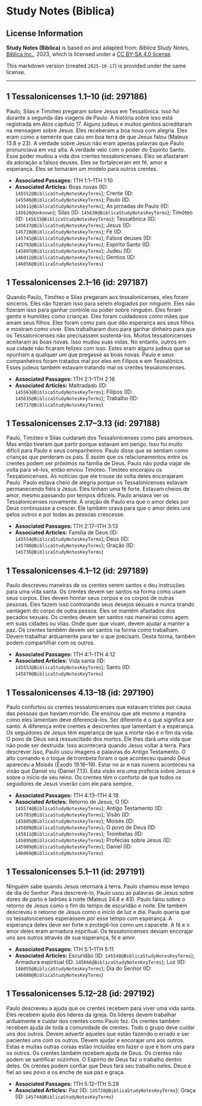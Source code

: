 # Study Notes (Biblica)

## License Information

**Study Notes (Biblica)** is based on and adapted from: _Biblica Study Notes_, [Biblica Inc.](https://www.biblica.com/), 2023, which is licensed under a [CC BY-SA 4.0 license](https://creativecommons.org/licenses/by-sa/4.0/legalcode.en).

This markdown version (created `2025-10-17`) is provided under the same license.



--------------------------------

## 1 Tessalonicenses 1.1–10 (id: 297186)

Paulo, Silas e Timóteo pregaram sobre Jesus em Tessalônica. Isso foi durante a segunda das viagens de Paulo. A história sobre isso está registrada em Atos capítulo 17\. Alguns judeus e muitos gentios acreditaram na mensagem sobre Jesus. Eles receberam a boa nova com alegria. Eles eram como a semente que caiu em boa terra de que Jesus falou (Mateus 13\.8 e 23\). A verdade sobre Jesus não eram apenas palavras que Paulo pronunciava em voz alta. A verdade veio com o poder do Espírito Santo. Esse poder mudou a vida dos crentes tessalonicenses. Eles se afastaram da adoração a falsos deuses. Eles se fortaleceram em fé, amor e esperança. Eles se tornaram um modelo para outros crentes.

* **Associated Passages:** 1TH 1:1–1TH 1:10
* **Associated Articles:** Boas novas (ID: `145552@BiblicaStudyNotesKeyTerms`); Crente (ID: `145586@BiblicaStudyNotesKeyTerms`); Paulo (ID: `145611@BiblicaStudyNotesKeyTerms`); As jornadas de Paulo (ID: `145620@Unknown`); Silas (ID: `145630@BiblicaStudyNotesKeyTerms`); Timóteo (ID: `145633@BiblicaStudyNotesKeyTerms`); Tessalônica (ID: `145637@BiblicaStudyNotesKeyTerms`); Jesus (ID: `145728@BiblicaStudyNotesKeyTerms`); Fé (ID: `145741@BiblicaStudyNotesKeyTerms`); Falsos deuses (ID: `145793@BiblicaStudyNotesKeyTerms`); Espírito Santo (ID: `145897@BiblicaStudyNotesKeyTerms`); Judeu (ID: `146012@BiblicaStudyNotesKeyTerms`); Gentios (ID: `146056@BiblicaStudyNotesKeyTerms`)

## 1 Tessalonicenses 2.1–16 (id: 297187)

Quando Paulo, Timóteo e Silas pregaram aos tessalonicenses, eles foram sinceros. Eles não fizeram isso para serem elogiados por ninguém. Eles não fizeram isso para ganhar controle ou poder sobre ninguém. Eles foram gentis e humildes como crianças. Eles foram cuidadosos como mães que amam seus filhos. Eles foram como pais que dão esperança aos seus filhos e mostram como viver. Eles trabalharam duro para ganhar dinheiro para que os Tessalonicenses não precisassem sustentá\-los. Muitos tessalonicenses aceitaram as boas novas. Isso mudou suas vidas. No entanto, outros em sua cidade não ficaram felizes com isso. Estes eram alguns judeus que se opunham a qualquer um que pregasse as boas novas. Paulo e seus companheiros foram tratados mal por eles em Filipos e em Tessalônica. Esses judeus também estavam tratando mal os crentes tessalonicenses.

* **Associated Passages:** 1TH 2:1–1TH 2:16
* **Associated Articles:** Maltradado (ID: `145563@BiblicaStudyNotesKeyTerms`); Filipos (ID: `145635@BiblicaStudyNotesKeyTerms`); Trabalho (ID: `145717@BiblicaStudyNotesKeyTerms`)

## 1 Tessalonicenses 2.17–3.13 (id: 297188)

Paulo, Timóteo e Silas cuidaram dos Tessalonicenses como pais amorosos. Mas então tiveram que partir porque estavam em perigo. Isso foi muito difícil para Paulo e seus companheiros. Paulo disse que se sentiam como crianças que perderam os pais. É assim que os relacionamentos entre os crentes podem ser próximos na família de Deus. Paulo não podia viajar de volta para vê\-los, então enviou Timóteo. Timóteo encorajou os Tessalonicenses. As notícias que ele trouxe de volta deles encorajaram Paulo. Paulo estava cheio de alegria porque os Tessalonicenses estavam permanecendo fiéis a Jesus. Eles tinham uma fé forte. Estavam cheios de amor, mesmo passando por tempos difíceis. Paulo ansiava ver os Tessalonicenses novamente. A oração de Paulo era que o amor deles por Deus continuasse a crescer. Ele também orava para que o amor deles uns pelos outros e por todas as pessoas crescesse.

* **Associated Passages:** 1TH 2:17–1TH 3:13
* **Associated Articles:** Família de Deus (ID: `145554@BiblicaStudyNotesKeyTerms`); Deus (ID: `145708@BiblicaStudyNotesKeyTerms`); Oração (ID: `145736@BiblicaStudyNotesKeyTerms`)

## 1 Tessalonicenses 4.1–12 (id: 297189)

Paulo descreveu maneiras de os crentes serem santos e deu instruções para uma vida santa. Os crentes devem ser santos na forma como usam seus corpos. Eles devem honrar seus corpos e os corpos de outras pessoas. Eles fazem isso controlando seus desejos sexuais e nunca tirando vantagem do corpo de outra pessoa. Eles se mantêm afastados dos pecados sexuais. Os crentes devem ser santos nas maneiras como agem em suas cidades ou vilas. Onde quer que vivam, devem ajudar a manter a paz. Os crentes também devem ser santos na forma como trabalham. Devem trabalhar arduamente para ter o que precisam. Desta forma, também podem compartilhar com os outros.

* **Associated Passages:** 1TH 4:1–1TH 4:12
* **Associated Articles:** Vida santa (ID: `145553@BiblicaStudyNotesKeyTerms`); Santo (ID: `145870@BiblicaStudyNotesKeyTerms`)

## 1 Tessalonicenses 4.13–18 (id: 297190)

Paulo confortou os crentes tessalonicenses que estavam tristes por causa das pessoas que haviam morrido. Ele ensinou que até mesmo a maneira como eles lamentam deve diferenciá\-los. Ser diferente é o que significa ser santo. A diferença entre crentes e descrentes que lamentam é a esperança. Os seguidores de Jesus têm esperança de que a morte não é o fim da vida. O povo de Deus será ressuscitado dos mortos. Ele lhes dará uma vida que não pode ser destruída. Isso acontecerá quando Jesus voltar à terra. Para descrever isso, Paulo usou imagens e palavras do Antigo Testamento. O alto comando e o toque de trombeta foram o que aconteceu quando Deus apareceu a Moisés (Êxodo 19\.16–19\). Estar no ar e nas nuvens aconteceu na visão que Daniel viu (Daniel 7\.13\). Esta visão era uma profecia sobre Jesus e sobre o início de seu reino. Os crentes têm o conforto de que todos os seguidores de Jesus viverão com ele para sempre.

* **Associated Passages:** 1TH 4:13–1TH 4:18
* **Associated Articles:** Retorno de Jesus, O (ID: `145574@BiblicaStudyNotesKeyTerms`); Antigo Testamento (ID: `145701@BiblicaStudyNotesKeyTerms`); Visão (ID: `145805@BiblicaStudyNotesKeyTerms`); Moisés (ID: `145809@BiblicaStudyNotesKeyTerms`); O povo de Deus (ID: `145811@BiblicaStudyNotesKeyTerms`); Trombetas (ID: `145895@BiblicaStudyNotesKeyTerms`); Profecias sobre Jesus (ID: `145909@BiblicaStudyNotesKeyTerms`); Daniel (ID: `146069@BiblicaStudyNotesKeyTerms`)

## 1 Tessalonicenses 5.1–11 (id: 297191)

Ninguém sabe quando Jesus retornará à terra. Paulo chamou esse tempo de dia do Senhor. Para descrevê\-lo, Paulo usou as palavras de Jesus sobre dores de parto e ladrões à noite (Mateus 24\.8 e 43\). Paulo falou sobre o retorno de Jesus como o fim do tempo de escuridão e noite. Ele também descreveu o retorno de Jesus como o início de luz e dia. Paulo queria que os tessalonicenses esperassem por esse tempo com esperança. A esperança deles deve ser forte e protegê\-los como um capacete. A fé e o amor deles eram armadura espiritual. Os tessalonicenses deviam encorajar uns aos outros através de sua esperança, fé e amor.

* **Associated Passages:** 1TH 5:1–1TH 5:11
* **Associated Articles:** Escuridão (ID: `145548@BiblicaStudyNotesKeyTerms`); Armadura espiritual (ID: `145666@BiblicaStudyNotesKeyTerms`); Luz (ID: `146055@BiblicaStudyNotesKeyTerms`); Dia do Senhor (ID: `146080@BiblicaStudyNotesKeyTerms`)

## 1 Tessalonicenses 5.12–28 (id: 297192)

Paulo descreveu a ajuda que os crentes recebem para viver uma vida santa. Eles recebem ajuda dos líderes da igreja. Os líderes devem trabalhar arduamente e cuidar dos crentes como Paulo fez. Os crentes também recebem ajuda de toda a comunidade de crentes. Todo o grupo deve cuidar uns dos outros. Devem advertir aqueles que estão fazendo o errado e ser pacientes uns com os outros. Devem ajudar e encorajar uns aos outros. Estas e muitas outras coisas estão incluídas em fazer o que é bom uns para os outros. Os crentes também recebem ajuda de Deus. Os crentes não podem se santificar sozinhos. O Espírito de Deus faz o trabalho dentro deles. Os crentes podem confiar que Deus fará seu trabalho neles. Deus é fiel ao seu povo e os enche de sua paz e graça.

* **Associated Passages:** 1TH 5:12–1TH 5:28
* **Associated Articles:** Paz (ID: `145720@BiblicaStudyNotesKeyTerms`); Graça (ID: `145744@BiblicaStudyNotesKeyTerms`)

